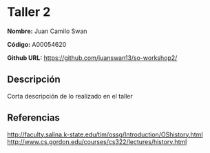 # Taller 2

**Nombre:** Juan Camilo Swan 

**Código:** A00054620 

**Github URL:** https://github.com/juanswan13/so-workshop2/ 

## Descripción

Corta descripción de lo realizado en el taller

## Referencias

http://faculty.salina.k-state.edu/tim/ossg/Introduction/OShistory.html  
http://www.cs.gordon.edu/courses/cs322/lectures/history.html
